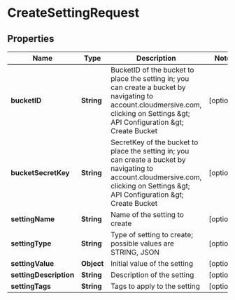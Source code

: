
# CreateSettingRequest

## Properties
Name | Type | Description | Notes
------------ | ------------- | ------------- | -------------
**bucketID** | **String** | BucketID of the bucket to place the setting in; you can create a bucket by navigating to account.cloudmersive.com, clicking on Settings &amp;gt; API Configuration &amp;gt; Create Bucket |  [optional]
**bucketSecretKey** | **String** | SecretKey of the bucket to place the setting in; you can create a bucket by navigating to account.cloudmersive.com, clicking on Settings &amp;gt; API Configuration &amp;gt; Create Bucket |  [optional]
**settingName** | **String** | Name of the setting to create |  [optional]
**settingType** | **String** | Type of setting to create; possible values are STRING, JSON |  [optional]
**settingValue** | **Object** | Initial value of the setting |  [optional]
**settingDescription** | **String** | Description of the setting |  [optional]
**settingTags** | **String** | Tags to apply to the setting |  [optional]



